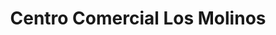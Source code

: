 ---
title: "Centro Comercial Los Molinos"
url: /caracas/centro-comercial-los-molinos/
shop: centro comercial
---